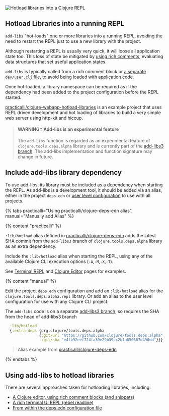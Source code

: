 ![Hotload libraries into a Clojure REPL](https://raw.githubusercontent.com/practicalli/graphic-design/live/clojure/clojure-repl-hotload-libraries.png)

## Hotload Libraries into a running REPL

`add-libs` "hot-loads" one or more libraries into a running REPL, avoiding the need to restart the REPL just to use a new library with the project.

Although restarting a REPL is usually very quick, it will loose all application state too.  This loss of state be mitigated by [using rich comments](/clojure-cli/projects/rich-comments.md), evaluating data structures that set useful application states.

`add-libs` is typically called from a rich comment block or [a separate `dev/user.clj` file](/clojure-cli/projects/configure-repl-startup.md#create-a-devuserclj-file-and-envdev-alias), to avoid being loaded with application code.

Once hot-loaded, a library namespace can be required as if the dependency had been added to the project configuration before the REPL started.

[practicalli/clojure-webapp-hotload-libraries](https://github.com/practicalli/clojure-webapp-hotload-libraries) is an example project that uses REPL driven development and hot loading of libraries to build a very simple web server using http-kit and hiccup.

> #### WARNING:: Add-libs is an experimental feature
> The `add-libs` function is regarded as an experimental feature of `clojure.tools.deps.alpha` library and is currently part of the [add-libs3 branch](https://github.com/clojure/tools.deps.alpha/tree/add-lib3). The add-libs implementation and function signature may change in future.


## Include add-libs library dependency

To use add-libs, its library must be included as a dependency when starting the REPL.  As add-libs is a development tool, it should be added via an alias, either in the project `deps.edn` or [user level configuration](/clojure-cli/install/clojure-cli.md#user-configuration-files) to use with all projects.

{% tabs practicalli="Using practicalli/clojure-deps-edn alias", manual="Manually add Alias" %}

{% content "practicalli" %}


`:lib/hotload` alias defined in [practicalli/clojure-deps-edn](https://github.com/practicalli/clojure-deps-edn/) adds the latest SHA commit from the `add-libs3` branch of `clojure.tools.deps.alpha` library as an extra dependency.

Include the `:lib/hotload` alias when starting the REPL, using any of the available Clojure CLI execution options (`-A`,`-M`,`-X`,`-T`).

See [Terminal REPL](hotload-libraries-terminal-ui.md) and [Clojure Editor](hotload-libraries-editor.md) pages for examples.

{% content "manual" %}

Edit the project `deps.edn` configuration and add an `:lib/hotload` alias for the `clojure.tools.deps.alpha.repl` library.  Or add an alias to the user level configuration for use with any Clojure CLI project.

The `add-libs` code is on a separate [add-libs3 branch](https://github.com/clojure/tools.deps.alpha/tree/add-lib3), so requires the SHA from the head of add-libs3 branch

```clojure
  :lib/hotload
  {:extra-deps {org.clojure/tools.deps.alpha
               {:git/url "https://github.com/clojure/tools.deps.alpha"
                :git/sha "e4fb92eef724fa39e29b39cc2b1a850567d490dd"}}}
```

> Alias example from [practicalli/clojure-deps-edn](https://github.com/practicalli/clojure-deps-edn/)

{% endtabs %}

## Using add-libs to hotload libraries

There are several approaches taken for hotloading libraries, including:

* [A Clojure editor, using rich comment blocks (and snippets)](hotload-libraries-editor.md)
* [A rich terminal UI REPL (rebel readline)](hotload-libraries-terminal-ui.md)
* [From within the deps.edn configuration file](hotload-libraries-deps-edn-configuration.md)
